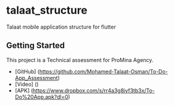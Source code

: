 # talaat_structure

Talaat mobile application structure for flutter

## Getting Started

This project is a Technical assessment for ProMina Agency.

- [GitHub] (https://github.com/Mohamed-Talaat-Osman/To-Do-App_Assessment)
- [Video] ()
- [APK] (https://www.dropbox.com/s/rr4a3g8jyf3tb3x/To-Do%20App.apk?dl=0)
